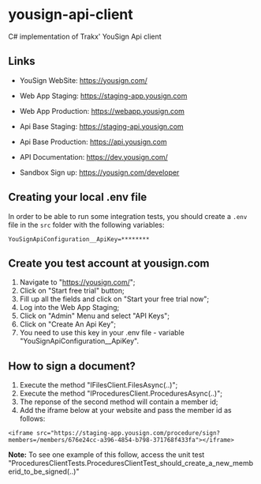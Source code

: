 # yousign-api-client
C# implementation of Trakx' YouSign Api client

## Links

- YouSign WebSite: https://yousign.com/

- Web App Staging: https://staging-app.yousign.com
- Web App Production: https://webapp.yousign.com

- Api Base Staging: https://staging-api.yousign.com
- Api Base Production: https://api.yousign.com

- API Documentation: https://dev.yousign.com/
- Sandbox Sign up: https://yousign.com/developer

## Creating your local .env file
In order to be able to run some integration tests, you should create a `.env` file in the `src` folder with the following variables:
```secretsEnvVariables
YouSignApiConfiguration__ApiKey=********
```

## Create you test account at yousign.com

1) Navigate to "https://yousign.com/";
2) Click on "Start free trial" button;
3) Fill up all the fields and click on "Start your free trial now";
4) Log into the Web App Staging;
5) Click on "Admin" Menu and select "API Keys";
6) Click on "Create An Api Key";
7) You need to use this key in your .env file - variable "YouSignApiConfiguration__ApiKey".

## How to sign a document?

1) Execute the method "IFilesClient.FilesAsync(..)";
2) Execute the method "IProceduresClient.ProceduresAsync(..)";
3) The reponse of the second method will contain a member id;
4) Add the iframe below at your website and pass the member id as follows:

```
<iframe src="https://staging-app.yousign.com/procedure/sign?members=/members/676e24cc-a396-4854-b798-371768f433fa"></iframe>
```

**Note:** To see one example of this follow, access the unit test "ProceduresClientTests.ProceduresClientTest_should_create_a_new_memberid_to_be_signed(..)"
